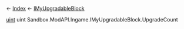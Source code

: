 ← [Index](Api-Index) ← [IMyUpgradableBlock](Sandbox.ModAPI.Ingame.IMyUpgradableBlock)

[uint](System.UInt32) uint Sandbox.ModAPI.Ingame.IMyUpgradableBlock.UpgradeCount